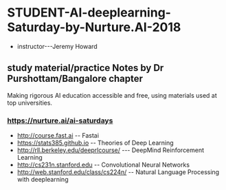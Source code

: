# STUDENT-AI-deeplearning-Saturday-by-Nurture.AI-2018 
* instructor---Jeremy Howard
## study material/practice Notes by Dr Purshottam/Bangalore chapter
Making rigorous AI education accessible and free, using materials used at top universities.

### https://nurture.ai/ai-saturdays
* http://course.fast.ai -- Fastai
* https://stats385.github.io -- Theories of Deep Learning
* http://rll.berkeley.edu/deeprlcourse/ --- DeepMind Reinforcement Learning 
* http://cs231n.stanford.edu -- Convolutional Neural Networks
* http://web.stanford.edu/class/cs224n/ -- Natural Language Processing with deeplearning


